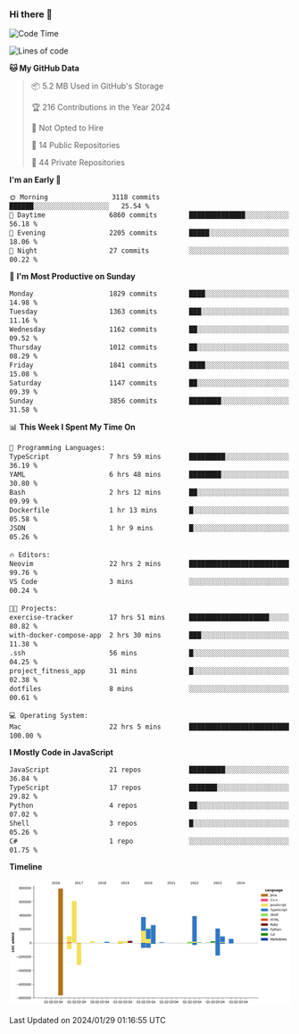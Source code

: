 ### Hi there 👋

<!--
**Clumsy-Coder/Clumsy-Coder** is a ✨ _special_ ✨ repository because its `README.md` (this file) appears on your GitHub profile.

Here are some ideas to get you started:

- 🔭 I’m currently working on ...
- 🌱 I’m currently learning ...
- 👯 I’m looking to collaborate on ...
- 🤔 I’m looking for help with ...
- 💬 Ask me about ...
- 📫 How to reach me: ...
- 😄 Pronouns: ...
- ⚡ Fun fact: ...
-->

<!-- anmol098/waka-readme-stats -->
<!--START_SECTION:waka-->
![Code Time](http://img.shields.io/badge/Code%20Time-668%20hrs%2036%20mins-blue)

![Lines of code](https://img.shields.io/badge/From%20Hello%20World%20I%27ve%20Written-3.2%20million%20lines%20of%20code-blue)

**🐱 My GitHub Data** 

> 📦 5.2 MB Used in GitHub's Storage 
 > 
> 🏆 216 Contributions in the Year 2024
 > 
> 🚫 Not Opted to Hire
 > 
> 📜 14 Public Repositories 
 > 
> 🔑 44 Private Repositories 
 > 
**I'm an Early 🐤** 

```text
🌞 Morning                3118 commits        ██████░░░░░░░░░░░░░░░░░░░   25.54 % 
🌆 Daytime                6860 commits        ██████████████░░░░░░░░░░░   56.18 % 
🌃 Evening                2205 commits        █████░░░░░░░░░░░░░░░░░░░░   18.06 % 
🌙 Night                  27 commits          ░░░░░░░░░░░░░░░░░░░░░░░░░   00.22 % 
```
📅 **I'm Most Productive on Sunday** 

```text
Monday                   1829 commits        ████░░░░░░░░░░░░░░░░░░░░░   14.98 % 
Tuesday                  1363 commits        ███░░░░░░░░░░░░░░░░░░░░░░   11.16 % 
Wednesday                1162 commits        ██░░░░░░░░░░░░░░░░░░░░░░░   09.52 % 
Thursday                 1012 commits        ██░░░░░░░░░░░░░░░░░░░░░░░   08.29 % 
Friday                   1841 commits        ████░░░░░░░░░░░░░░░░░░░░░   15.08 % 
Saturday                 1147 commits        ██░░░░░░░░░░░░░░░░░░░░░░░   09.39 % 
Sunday                   3856 commits        ████████░░░░░░░░░░░░░░░░░   31.58 % 
```


📊 **This Week I Spent My Time On** 

```text
💬 Programming Languages: 
TypeScript               7 hrs 59 mins       █████████░░░░░░░░░░░░░░░░   36.19 % 
YAML                     6 hrs 48 mins       ████████░░░░░░░░░░░░░░░░░   30.80 % 
Bash                     2 hrs 12 mins       ██░░░░░░░░░░░░░░░░░░░░░░░   09.99 % 
Dockerfile               1 hr 13 mins        █░░░░░░░░░░░░░░░░░░░░░░░░   05.58 % 
JSON                     1 hr 9 mins         █░░░░░░░░░░░░░░░░░░░░░░░░   05.26 % 

🔥 Editors: 
Neovim                   22 hrs 2 mins       █████████████████████████   99.76 % 
VS Code                  3 mins              ░░░░░░░░░░░░░░░░░░░░░░░░░   00.24 % 

🐱‍💻 Projects: 
exercise-tracker         17 hrs 51 mins      ████████████████████░░░░░   80.82 % 
with-docker-compose-app  2 hrs 30 mins       ███░░░░░░░░░░░░░░░░░░░░░░   11.38 % 
.ssh                     56 mins             █░░░░░░░░░░░░░░░░░░░░░░░░   04.25 % 
project_fitness_app      31 mins             █░░░░░░░░░░░░░░░░░░░░░░░░   02.38 % 
dotfiles                 8 mins              ░░░░░░░░░░░░░░░░░░░░░░░░░   00.61 % 

💻 Operating System: 
Mac                      22 hrs 5 mins       █████████████████████████   100.00 % 
```

**I Mostly Code in JavaScript** 

```text
JavaScript               21 repos            █████████░░░░░░░░░░░░░░░░   36.84 % 
TypeScript               17 repos            ███████░░░░░░░░░░░░░░░░░░   29.82 % 
Python                   4 repos             ██░░░░░░░░░░░░░░░░░░░░░░░   07.02 % 
Shell                    3 repos             █░░░░░░░░░░░░░░░░░░░░░░░░   05.26 % 
C#                       1 repo              ░░░░░░░░░░░░░░░░░░░░░░░░░   01.75 % 
```



**Timeline**

![Lines of Code chart](https://raw.githubusercontent.com/Clumsy-Coder/Clumsy-Coder/main/assets/bar_graph.png)


 Last Updated on 2024/01/29 01:16:55 UTC
<!--END_SECTION:waka-->
